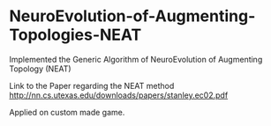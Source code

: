 # NeuroEvolution-of-Augmenting-Topologies-NEAT
Implemented the Generic Algorithm of NeuroEvolution of Augmenting Topology (NEAT)

Link to the Paper regarding the NEAT method
http://nn.cs.utexas.edu/downloads/papers/stanley.ec02.pdf

Applied on custom made game.
